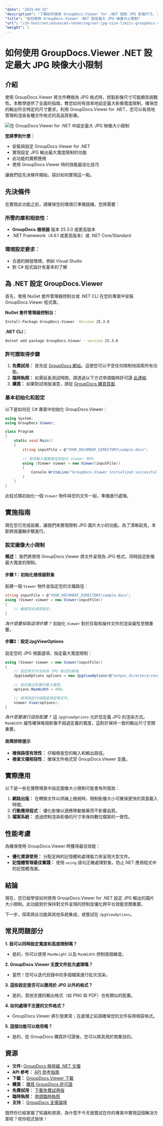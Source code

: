 ```yaml
---
"date": "2025-04-25"
"description": "了解如何使用 GroupDocs.Viewer for .NET 控制 JPG 影像尺寸。了解安裝、設定和實際應用。"
"title": "如何使用 GroupDocs.Viewer .NET 設定最大 JPG 映像大小限制"
"url": "/zh-hant/net/advanced-rendering/set-jpg-size-limits-groupdocs-viewer-net/"
"weight": 1
---
```


# 如何使用 GroupDocs.Viewer .NET 設定最大 JPG 映像大小限制

## 介紹

使用 GroupDocs.Viewer 將文件轉換為 JPG 格式時，控製影像尺寸可能頗具挑戰性。本教學提供了全面的指南，教您如何有效率地設定最大影像寬度限制，確保您的輸出符合特定的尺寸要求。利用 GroupDocs.Viewer for .NET，您可以有效地管理和渲染各種文件格式的高品質影像。

![在 GroupDocs.Viewer for .NET 中設定最大 JPG 映像大小限制](/viewer/advanced-rendering/set-maximum-jpg-image-size-limits-img.png)

**您將學到什麼：**
- 安裝與設定 GroupDocs.Viewer for .NET
- 實現設定 JPG 輸出最大寬度限制的功能
- 此功能的實際應用
- 使用 GroupDocs.Viewer 時的效能最佳化技巧

讓我們從先決條件開始，探討如何實現這一點。

## 先決條件

在實現此功能之前，請確保您的環境已準備就緒。您將需要：

### 所需的庫和相依性：
- **GroupDocs.檢視器** 版本 25.3.0 或更高版本
- .NET Framework（4.6.1 或更高版本）或 .NET Core/Standard

### 環境設定要求：
- 合適的開發環境，例如 Visual Studio
- 對 C# 程式設計有基本的了解

## 為 .NET 設定 GroupDocs.Viewer

首先，使用 NuGet 套件管理器控制台或 .NET CLI 在您的專案中安裝 GroupDocs.Viewer 程式庫。

**NuGet 套件管理器控制台：**
```bash
Install-Package GroupDocs.Viewer -Version 25.3.0
```

**.NET CLI：**
```bash
dotnet add package GroupDocs.Viewer --version 25.3.0
```

### 許可證取得步驟

1. **免費試用：** 首先從 [GroupDocs 網站](https://releases.groupdocs.com/viewer/net/)。這使您可以不受任何限制地探索所有功能。
2. **臨時執照：** 如需延長測試時間，請透過以下方式申請臨時許可證 [此連結](https://purchase。groupdocs.com/temporary-license/).
3. **購買：** 如果對試用版滿意，請從 [GroupDocs 購買頁面](https://purchase。groupdocs.com/buy).

### 基本初始化和設定

以下是如何在 C# 專案中初始化 GroupDocs.Viewer：

```csharp
using System;
using GroupDocs.Viewer;

class Program
{
    static void Main()
    {
        string inputFile = @"YOUR_DOCUMENT_DIRECTORY\sample.docx";
        
        // 使用輸入檔案路徑初始化 Viewer 物件。
        using (Viewer viewer = new Viewer(inputFile))
        {
            Console.WriteLine("GroupDocs.Viewer initialized successfully.");
        }
    }
}
```

此程式碼初始化一個 `Viewer` 物件與您的文件一起，準備進行處理。

## 實施指南

現在您已完成設置，讓我們來實現限制 JPG 圖片大小的功能。為了清晰起見，本節將按邏輯步驟進行。

### 設定圖像大小限制

**概述：**
我們將使用 GroupDocs.Viewer 將文件呈現為 JPG 格式，同時設定影像最大寬度的限制。

#### 步驟 1：初始化檢視器對象

創建一個 `Viewer` 物件並指定您的文檔路徑：

```csharp
string inputFile = @"YOUR_DOCUMENT_DIRECTORY\sample.docx";
using (Viewer viewer = new Viewer(inputFile))
{
    // 繼續渲染選項設定。
}
```

*為什麼要採取這項步驟？*
初始化 `Viewer` 對於存取和操作文件的渲染屬性至關重要。

#### 步驟2：設定JpgViewOptions

設定您的 JPG 視圖選項，指定最大寬度限制：

```csharp
using (Viewer viewer = new Viewer(inputFile))
{
    // 設定將文件渲染為 JPG 格式的選項。
    JpgViewOptions options = new JpgViewOptions(@"output_directory\result.jpg");
    
    // 指定輸出影像的最大寬度。
    options.MaxWidth = 400;

    // 使用指定的視圖選項呈現文件。
    viewer.View(options);
}
```

*為什麼要進行這些配置？*
這 `JpgViewOptions` 允許您定義 JPG 的渲染方式。 `MaxWidth` 屬性確保每個影像不超過定義的寬度，這對於保持一致的輸出尺寸至關重要。

#### 故障排除提示

- **確保路徑有效性：** 仔細檢查您的輸入和輸出路徑。
- **檢查文檔相容性：** 確保文件格式受 GroupDocs.Viewer 支援。

## 實際應用

以下是一些在實際場景中設定圖像大小限制可能會有所幫助：

1. **網路出版：** 在轉換文件以供線上檢視時，限制影像大小可確保更快的頁面載入時間。
2. **行動應用程式：** 優化影像以適應移動螢幕而不影響品質。
3. **檔案系統：** 透過控制渲染影像的尺寸來保持數位檔案的一致性。

## 性能考慮

為確保使用 GroupDocs.Viewer 時獲得最佳效能：

- **優化資源使用：** 分配足夠的記憶體和處理能力來呈現大型文件。
- **記憶體管理最佳實踐：** 使用 `using` 語句正確處理對象，防止.NET 應用程式中的記憶體洩漏。

## 結論

現在，您已經學習如何使用 GroupDocs.Viewer for .NET 設定 JPG 輸出的圖片大小限制。此功能對於保持對文件呈現的控制並優化跨平台效能至關重要。

下一步，探索將此功能與其他系統集成，或嘗試在 `JpgViewOptions`。

## 常見問題部分

**1. 我可以同時設定寬度和高度限制嗎？**
   - 是的，你可以使用 `MaxHeight` 以及 `MaxWidth` 控制兩個維度。

**2. GroupDocs.Viewer 支援文件批次處理嗎？**
   - 當然！您可以迭代目錄中的多個檔案進行批次渲染。

**3. 這些設定是否可以應用於 JPG 以外的格式？**
   - 是的，其他支援的輸出格式（如 PNG 和 PDF）也有類似的配置。

**4. 如何處理不支援的文件格式？**
   - GroupDocs.Viewer 將引發異常；在處理之前請確保您的文件採用相容格式。

**5. 這個功能可以商用嗎？**
   - 是的，從 GroupDocs 購買許可證後，您可以將其用於商業目的。

## 資源

- **文件:** [GroupDocs 檢視器 .NET 文檔](https://docs.groupdocs.com/viewer/net/)
- **API 參考：** [API 參考指南](https://reference.groupdocs.com/viewer/net/)
- **下載：** [GroupDocs.Viewer 下載](https://releases.groupdocs.com/viewer/net/)
- **購買：** [購買 GroupDocs 許可證](https://purchase.groupdocs.com/buy)
- **免費試用：** [下載免費試用版](https://releases.groupdocs.com/viewer/net/)
- **臨時執照：** [申請臨時執照](https://purchase.groupdocs.com/temporary-license/)
- **支持：** [GroupDocs 支援論壇](https://forum.groupdocs.com/c/viewer/9)

既然你已經掌握了知識和資源，為什麼不今天就嘗試在你的專案中實現這個解決方案呢？祝你程式愉快！